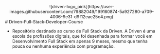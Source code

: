 <div align="center">
  ![driven-logo_pink](https://user-images.githubusercontent.com/79882049/199160874-5a927280-a709-4006-9e31-d9f12eae25c4.png)
</div>
# Driven-Full-Stack-Developer-Course

- Repositório destinado ao curso de Full Stack da Driven. A Driven é uma escola de profissões digitais, que foi desenhada para formar você em Desenvolvimento Full Stack em apenas 9 meses, mesmo que tenha pouca ou nenhuma experiência com programação.

